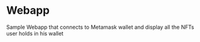 # Webapp
Sample Webapp that connects to Metamask wallet and display all the NFTs user holds in his wallet
